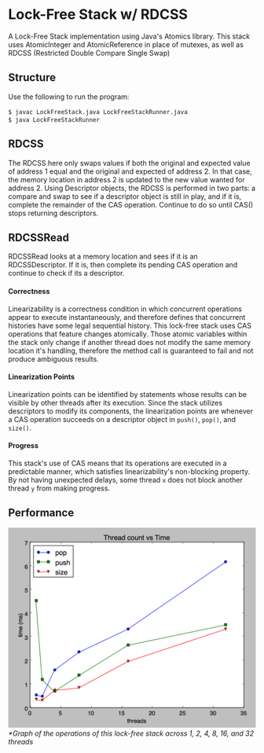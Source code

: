 # Lock-Free Stack w/ RDCSS

A Lock-Free Stack implementation using Java's Atomics library. This stack uses
AtomicInteger and AtomicReference in place of mutexes, as well as RDCSS (Restricted Double
Compare Single Swap)

## Structure
Use the following to run the program:
```
$ javac LockFreeStack.java LockFreeStackRunner.java
$ java LockFreeStackRunner
```

## RDCSS
The RDCSS here only swaps values if both the original and expected value of address
1 equal and the original and expected of address 2. In that case, the memory location
in address 2 is updated to the new value wanted for address 2.
Using Descriptor objects, the RDCSS is performed in two parts: a compare and swap
to see if a descriptor object is still in play, and if it is, complete the remainder
of the CAS operation. Continue to do so until CAS() stops returning descriptors.

## RDCSSRead
RDCSSRead looks at a memory location and sees if it is an RDCSSDescriptor. If it is,
then complete its pending CAS operation and continue to check if its a descriptor.

#### Correctness
Linearizability is a correctness condition in which concurrent operations appear
to execute instantaneously, and therefore defines that concurrent histories have some legal sequential history. This lock-free stack uses CAS operations that
feature changes atomically. Those atomic variables within the stack only change
if another thread does not modify the same memory location it's handling, therefore
the method call is guaranteed to fail and not produce ambiguous results.

#### Linearization Points
Linearization points can be identified by statements whose results can be visible
by other threads after its execution. Since the stack utilizes descriptors to modify its
components, the linearization points are whenever a CAS operation succeeds on a
descriptor object in `push()`, `pop()`, and `size()`.

#### Progress
This stack's use of CAS means that its operations are executed in a predictable
manner, which satisfies linearizability's non-blocking property. By not having unexpected delays, some thread `x` does not block another thread `y` from making progress.

## Performance
![Pop Performance](https://raw.githubusercontent.com/ditadewindita/COP4520/master/LockFreeStack/graph.png)
_*Graph of the operations of this lock-free stack across 1, 2, 4, 8, 16, and 32 threads_
